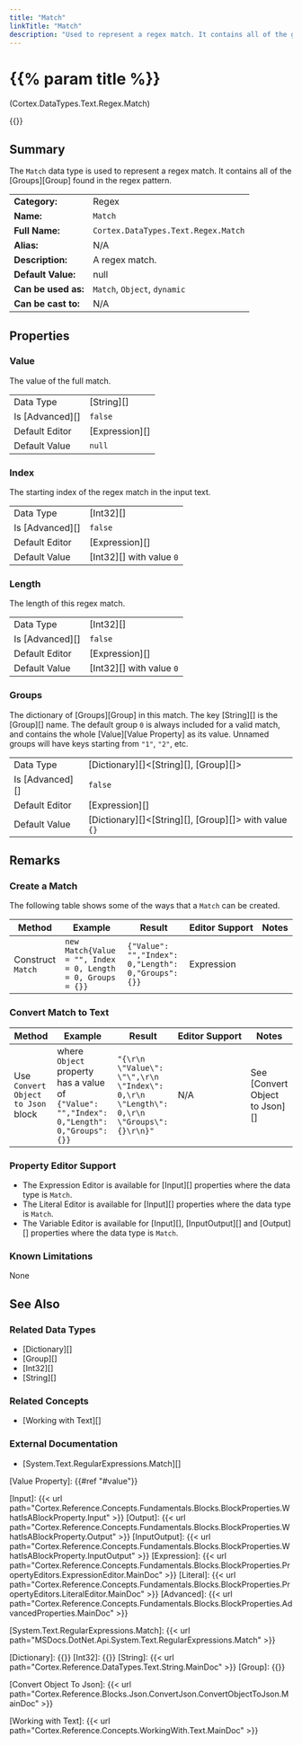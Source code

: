 ```yaml
---
title: "Match"
linkTitle: "Match"
description: "Used to represent a regex match. It contains all of the groups found in the regex pattern."
---
```


# {{% param title %}}

<p class="namespace">(Cortex.DataTypes.Text.Regex.Match)</p>

{{<workinprogress>}}

## Summary

The `Match` data type is used to represent a regex match. It contains all of the [Groups][Group] found in the regex pattern.

| | |
|-|-|
| **Category:**          | Regex                                            |
| **Name:**              | `Match`                                      |
| **Full Name:**         | `Cortex.DataTypes.Text.Regex.Match`         |
| **Alias:**             | N/A                                                    |
| **Description:**       | A regex match. |
| **Default Value:**     | null                                                   |
| **Can be used as:**    | `Match`, `Object`, `dynamic`                 |
| **Can be cast to:**    | N/A                                                    |

## Properties

### Value

The value of the full match.

| | |
|--------------------|---------------------------|
| Data Type | [String][] |
| Is [Advanced][] | `false` |
| Default Editor | [Expression][] |
| Default Value | `null` |

### Index

The starting index of the regex match in the input text.

| | |
|--------------------|---------------------------|
| Data Type | [Int32][] |
| Is [Advanced][] | `false` |
| Default Editor | [Expression][] |
| Default Value | [Int32][] with value `0` |

### Length

The length of this regex match.

| | |
|--------------------|---------------------------|
| Data Type | [Int32][] |
| Is [Advanced][] | `false` |
| Default Editor | [Expression][] |
| Default Value | [Int32][] with value `0` |

### Groups

The dictionary of [Groups][Group] in this match. The key [String][] is the [Group][] name. The default group `0` is always included for a valid match, and contains the whole [Value][Value Property] as its value. Unnamed groups will have keys starting from `"1"`, `"2"`, etc.

| | |
|--------------------|---------------------------|
| Data Type | [Dictionary][]<[String][], [Group][]> |
| Is [Advanced][] | `false` |
| Default Editor | [Expression][] |
| Default Value | [Dictionary][]<[String][], [Group][]> with value `{}` |

## Remarks

### Create a Match

The following table shows some of the ways that a `Match` can be created.

| Method | Example | Result | Editor&nbsp;Support | Notes |
|-|-|-|-|-|
| Construct `Match` | `new Match{Value = "", Index = 0, Length = 0, Groups = {}}`  | `{"Value": "","Index": 0,"Length": 0,"Groups": {}}` | Expression | |

### Convert Match to Text

| Method | Example | Result | Editor&nbsp;Support | Notes |
|-|-|-|-|-|
| Use `Convert Object to Json` block | where `Object` property has a value of `{"Value": "","Index": 0,"Length": 0,"Groups": {}}` | `"{\r\n  \"Value\": \"\",\r\n  \"Index\": 0,\r\n  \"Length\": 0,\r\n  \"Groups\": {}\r\n}"` | N/A | See [Convert Object to Json][] |

### Property Editor Support

- The Expression Editor is available for [Input][] properties where the data type is `Match`.
- The Literal Editor is available for [Input][] properties where the data type is `Match`.
- The Variable Editor is available for [Input][], [InputOutput][] and [Output][] properties where the data type is `Match`.

### Known Limitations

None

## See Also

### Related Data Types

* [Dictionary][]
* [Group][]
* [Int32][]
* [String][]

### Related Concepts

* [Working with Text][]

### External Documentation

* [System.Text.RegularExpressions.Match][]

[Value Property]: {{#ref "#value"}}

[Input]: {{< url path="Cortex.Reference.Concepts.Fundamentals.Blocks.BlockProperties.WhatIsABlockProperty.Input" >}}
[Output]: {{< url path="Cortex.Reference.Concepts.Fundamentals.Blocks.BlockProperties.WhatIsABlockProperty.Output" >}}
[InputOutput]: {{< url path="Cortex.Reference.Concepts.Fundamentals.Blocks.BlockProperties.WhatIsABlockProperty.InputOutput" >}}
[Expression]: {{< url path="Cortex.Reference.Concepts.Fundamentals.Blocks.BlockProperties.PropertyEditors.ExpressionEditor.MainDoc" >}}
[Literal]: {{< url path="Cortex.Reference.Concepts.Fundamentals.Blocks.BlockProperties.PropertyEditors.LiteralEditor.MainDoc" >}}
[Advanced]: {{< url path="Cortex.Reference.Concepts.Fundamentals.Blocks.BlockProperties.AdvancedProperties.MainDoc" >}}

[System.Text.RegularExpressions.Match]: {{< url path="MSDocs.DotNet.Api.System.Text.RegularExpressions.Match" >}}

[Dictionary]: {{<url path="Cortex.Reference.DataTypes.Collections.Dictionary.MainDoc">}}
[Int32]: {{<url path="Cortex.Reference.DataTypes.Numbers.Int32.MainDoc">}}
[String]: {{< url path="Cortex.Reference.DataTypes.Text.String.MainDoc" >}}
[Group]: {{<url path="Cortex.Reference.DataTypes.Text.Regex.Group.MainDoc">}}

[Convert Object To Json]: {{< url path="Cortex.Reference.Blocks.Json.ConvertJson.ConvertObjectToJson.MainDoc" >}}

[Working with Text]: {{< url path="Cortex.Reference.Concepts.WorkingWith.Text.MainDoc" >}}
